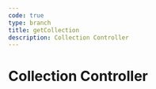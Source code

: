 ```yaml
---
code: true
type: branch
title: getCollection
description: Collection Controller
---
```


# Collection Controller
